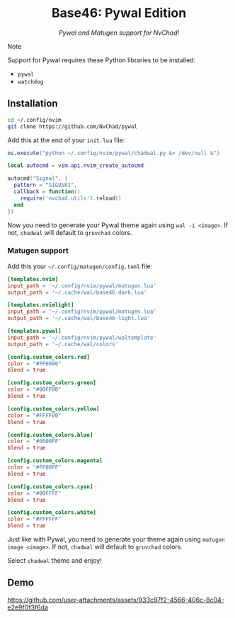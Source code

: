 <h1 align="center">Base46: Pywal Edition</h1>

<p align="center"><i>Pywal and Matugen support for NvChad!</i></p>

> [!NOTE]
> Support for Pywal requires these Python libraries to be installed:
> - `pywal`
> - `watchdog`

## Installation
```bash
cd ~/.config/nvim
git clone https://github.com/NvChad/pywal
```
Add this at the end of your `init.lua` file:
```lua
os.execute("python ~/.config/nvim/pywal/chadwal.py &> /dev/null &")

local autocmd = vim.api.nvim_create_autocmd

autocmd("Signal", {
  pattern = "SIGUSR1",
  callback = function()
    require('nvchad.utils').reload()
  end
})
```
Now you need to generate your Pywal theme again using `wal -i <image>`. If not, `chadwal` will default to `gruvchad` colors.

### Matugen support
Add this your `~/.config/matugen/config.toml` file:
```toml
[templates.nvim]
input_path = '~/.config/nvim/pywal/matugen.lua'
output_path = '~/.cache/wal/base46-dark.lua'

[templates.nvimlight]
input_path = '~/.config/nvim/pywal/matugen.lua'
output_path = '~/.cache/wal/base46-light.lua'

[templates.pywal]
input_path = '~/.config/nvim/pywal/waltemplate'
output_path = '~/.cache/wal/colors'

[config.custom_colors.red]
color = "#FF0000"
blend = true

[config.custom_colors.green]
color = "#00FF00"
blend = true

[config.custom_colors.yellow]
color = "#FFFF00"
blend = true

[config.custom_colors.blue]
color = "#0000FF"
blend = true

[config.custom_colors.magenta]
color = "#FF00FF"
blend = true

[config.custom_colors.cyan]
color = "#00FFFF"
blend = true

[config.custom_colors.white]
color = "#FFFFFF"
blend = true
```

Just like with Pywal, you need to generate your theme again using `matugen image <image>`. If not, `chadwal` will default to `gruvchad` colors.

Select `chadwal` theme and enjoy!

## Demo
https://github.com/user-attachments/assets/933c97f2-4566-406c-8c04-e2e9f0f3f6da
